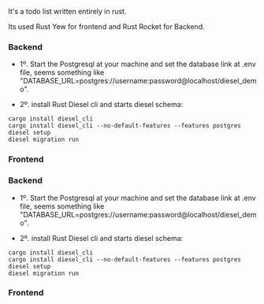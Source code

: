 It's a todo list written entirely in rust.

Its used Rust Yew for frontend and Rust Rocket for Backend.

### Backend
  - 1º. Start the Postgresql at your machine and set the database link at .env file, seems something like "DATABASE_URL=postgres://username:password@localhost/diesel_demo".

  - 2º. install Rust Diesel cli and starts diesel schema:
  ```
  cargo install diesel_cli
  cargo install diesel_cli --no-default-features --features postgres
  diesel setup
  diesel migration run
  ```

### Frontend

### Backend
  - 1º. Start the Postgresql at your machine and set the database link at .env file, seems something like "DATABASE_URL=postgres://username:password@localhost/diesel_demo".

  - 2º. install Rust Diesel cli and starts diesel schema:
  ```
  cargo install diesel_cli
  cargo install diesel_cli --no-default-features --features postgres
  diesel setup
  diesel migration run
  ```

### Frontend

